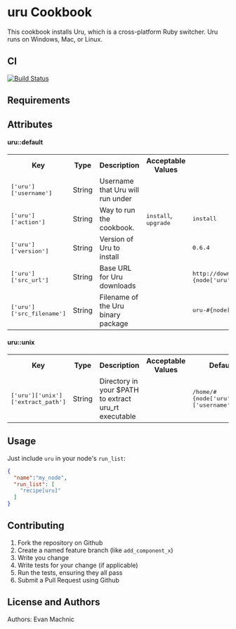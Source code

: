 uru Cookbook
============

This cookbook installs Uru, which is a cross-platform Ruby switcher. Uru runs
on Windows, Mac, or Linux.

## CI

[![Build Status](https://travis-ci.org/emachnic/uru-cookbook.png)](https://travis-ci.org/emachnic/uru-cookbook?branch=master)

Requirements
------------

Attributes
----------
#### uru::default
<table>
  <tr>
    <th>Key</th>
    <th>Type</th>
    <th>Description</th>
    <th>Acceptable Values</th>
    <th>Default</th>
  </tr>
  <tr>
    <td><tt>['uru']['username']</tt></td>
    <td>String</td>
    <td>Username that Uru will run under</td>
    <td></td>
    <td></td>
  </tr>
  <tr>
    <td><tt>['uru']['action']</tt></td>
    <td>String</td>
    <td>Way to run the cookbook.</td>
    <td><tt>install</tt>, <tt>upgrade</tt></td>
    <td><tt>install</tt></td>
  </tr>
  <tr>
    <td><tt>['uru']['version']</tt></td>
    <td>String</td>
    <td>Version of Uru to install</td>
    <td></td>
    <td><tt>0.6.4</tt></td>
  </tr>
  <tr>
    <td><tt>['uru']['src_url']</tt></td>
    <td>String</td>
    <td>Base URL for Uru downloads</td>
    <td></td>
    <td><tt>http://downloads.sourceforge.net/project/urubinaries/uru/#{node['uru']['version']}/</tt></td>
  </tr>
  <tr>
    <td><tt>['uru']['src_filename']</tt></td>
    <td>String</td>
    <td>Filename of the Uru binary package</td>
    <td></td>
    <td><tt>uru-#{node['uru']['version']}-#{platform}-x86.#{extension}</tt></td>
  </tr>
</table>

#### uru::unix
<table>
  <tr>
    <th>Key</th>
    <th>Type</th>
    <th>Description</th>
    <th>Acceptable Values</th>
    <th>Default</th>
  </tr>
  <tr>
    <td><tt>['uru']['unix']['extract_path']</tt></td>
    <td>String</td>
    <td>Directory in your $PATH to extract uru_rt executable</td>
    <td></td>
    <td><tt>/home/#{node['uru']['username']}/bin</tt></td>
  </tr>
</table>

Usage
-----
Just include `uru` in your node's `run_list`:

```json
{
  "name":"my_node",
  "run_list": [
    "recipe[uru]"
  ]
}
```

Contributing
------------

1. Fork the repository on Github
2. Create a named feature branch (like `add_component_x`)
3. Write you change
4. Write tests for your change (if applicable)
5. Run the tests, ensuring they all pass
6. Submit a Pull Request using Github

License and Authors
-------------------
Authors: Evan Machnic
